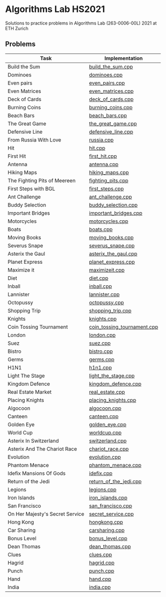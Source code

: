 # Algorithms Lab HS2021
Solutions to practice problems in Algorithms Lab (263-0006-00L) 2021 at ETH Zurich

## Problems
| Task                                                  | Implementation                                            |
| ----------------------------------------------------- | --------------------------------------------------------- |
| Build the Sum | [build_the_sum.cpp](week1/BuildTheSum.cpp) |
| Dominoes | [dominoes.cpp](week1/Dominoes.cpp) |
| Even pairs | [even_pairs.cpp](week1/EvenPairs.cpp) |
| Even Matrices | [even_matrices.cpp](week1/EvenMatrices.cpp)                |
| Deck of Cards | [deck_of_cards.cpp](week2/DeckOfCards.cpp)                |
| Burning Coins | [burning_coins.cpp](week2/BurningCoins.cpp)                |
| Beach Bars | [beach_bars.cpp](week2/BeachBars.cpp)                      |
| The Great Game | [the_great_game.cpp](week2/TheGreatGame.cpp)              |
| Defensive Line | [defensive_line.cpp](week2/DefensiveLine.cpp)              |
| From Russia With Love | [russia.cpp](week3/FromRussiaWithLove.cpp)            |
| Hit | [hit.cpp](week3/hit.cpp)                                    |
| First Hit | [first_hit.cpp](week3/FirstHit.cpp)                        |
| Antenna | [antenna.cpp](week3/Antenna.cpp)                            |
| Hiking Maps | [hiking_maps.cpp](week3/HikingMaps.cpp)                    |
| The Fighting Pits of Meereen | [fighting_pits.cpp](week4/TheFightingPitsOfMeereen.cpp)                    |
| First Steps with BGL | [first_steps.cpp](week4/FirstStepsWithBGL.cpp)                    |
| Ant Challenge | [ant_challenge.cpp](week4/AntChallenge.cpp)                |
| Buddy Selection | [buddy_selection.cpp](week4/BuddySelection.cpp)            |
| Important Bridges | [important_bridges.cpp](week4/ImportantBridges.cpp)        |
| Motorcycles | [motorcycles.cpp](week5/Motorcycles.cpp)                    |
| Boats | [boats.cpp](week5/Boats.cpp) |
| Moving Books | [moving_books.cpp](week5/MovingBooks.cpp) |
| Severus Snape | [severus_snape.cpp](week5/SeverusSnape.cpp) |
| Asterix the Gaul | [asterix_the_gaul.cpp](week5/AsterixTheGaul.cpp) |
| Planet Express | [planet_express.cpp](week6/PlanetExpress.cpp) |
| Maximize it | [maximizeit.cpp](week6/MaximizeIt.cpp)                      |
| Diet | [diet.cpp](week6/Diet.cpp) |
| Inball | [inball.cpp](week6/Inball.cpp) |
| Lannister | [lannister.cpp](week6/Lannister.cpp) |
| Octopussy | [octopussy.cpp](week7/Octopussy.cpp) |
| Shopping Trip | [shopping_trip.cpp](week7/ShoppingTrip.cpp) |
| Knights | [knights.cpp](week7/Knights.cpp) |
| Coin Tossing Tournament | [coin_tossing_tournament.cpp](week7/CoinTossingTournament.cpp) |
| London | [london.cpp](week7/London.cpp) |
| Suez | [suez.cpp](week8/Suez.cpp) |
| Bistro | [bistro.cpp](week8/bistro.cpp) |
| Germs | [germs.cpp](week8/germs.cpp) | 
| H1N1 | [h1n1.cpp](week8/H1N1.cpp) |
| Light The Stage | [light_the_stage.cpp](week8/LightTheStage.cpp) |
| Kingdom Defence | [kingdom_defence.cpp](week9/KingdomDefense.cpp) |
| Real Estate Market | [real_estate.cpp](week9/RealEstateMarket.cpp) |
| Placing Knights | [placing_knights.cpp](week9/placing_knights.cpp) |
| Algocoon | [algocoon.cpp](week9/algocoon.cpp) |
| Canteen | [canteen.cpp](week9/Canteen.cpp) |
| Golden Eye | [golden_eye.cpp](week10/GoldenEye.cpp) |
| World Cup | [worldcup.cpp](week10/WorldCup.cpp) |
| Asterix In Switzerland | [switzerland.cpp](week10/AsterixInSwitzerland.cpp)|
| Asterix And The Chariot Race | [chariot_race.cpp](week10/AsterixAndTheChariotRace.cpp) |
| Evolution | [evolution.cpp](week10/evolution.cpp) |
| Phantom Menace | [phantom_menace.cpp](week11/phantom.cpp) |
| Idefix Mansions Of Gods| [idefix.cpp](week11/IdefixMansionsOfGods.cpp)|
| Return of the Jedi | [return_of_the_jedi.cpp](week11/ReturnJedi.cpp) |
| Legions | [legions.cpp](week11/Legions.cpp) |
| Iron Islands | [iron_islands.cpp](week11/IronIslands.cpp) |
| San Francisco | [san_francisco.cpp](week12/SanFrancisco.cpp) |
| On Her Majesty's Secret Service | [secret_service.cpp](week12/MajestySecretService.cpp) |
| Hong Kong | [hongkong.cpp](week12/HongKong.cpp) |
| Car Sharing | [carsharing.cpp](week12/CarSharing.cpp) |
| Bonus Level | [bonus_level.cpp](week12/BonusLevel.cpp) |
| Dean Thomas | [dean_thomas.cpp](week12/DeanThomas.cpp) |
| Clues | [clues.cpp](week13/Clues.cpp) | 
| Hagrid | [hagrid.cpp](week13/Hagrid.cpp) | 
| Punch | [punch.cpp](week13/Punch.cpp) | 
| Hand | [hand.cpp](week13/Hand.cpp) | 
| India | [india.cpp](week14/India.cpp) | 
